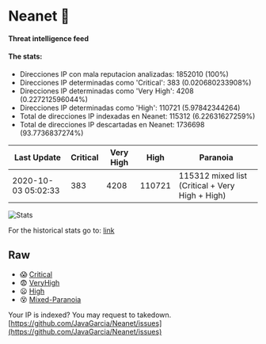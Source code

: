 # Neanet :hocho:
#### Threat intelligence feed
#### The stats:

- Direcciones IP con mala reputacion analizadas: 1852010 (100%)
- Direcciones IP determinadas como 'Critical':  383 (0.020680233908%)
- Direcciones IP determinadas como 'Very High':  4208 (0.227212596044%)
- Direcciones IP determinadas como 'High':  110721 (5.97842344264)
- Total de direcciones IP indexadas en Neanet:  115312 (6.22631627259%)
- Total de direcciones IP descartadas en Neanet:  1736698 (93.7736837274%)

| Last Update | Critical | Very High | High | Paranoia |
| --- | --- | --- | --- | --- |
| 2020-10-03 05:02:33 | 383 | 4208 | 110721 | 115312 mixed list (Critical + Very High + High)|

![Stats](https://docs.google.com/spreadsheets/d/e/2PACX-1vSnaNMIXVabIpDJjufMlzH7poXnshF3mgd8Is1g9ytUEzVsP5my4Trn8f-xkoLLQ38xpL3HtmUexLo6/pubchart?oid=501124687&format=image)

For the historical stats go to: [link](/stats.csv)
## Raw
- :scream: [Critical](https://raw.githubusercontent.com/JavaGarcia/Neanet/master/blacklists/neanet_critical.txt)
- :fearful: [VeryHigh](https://raw.githubusercontent.com/JavaGarcia/Neanet/master/blacklists/neanet_veryHigh.txtt)
- :frowning: [High](https://raw.githubusercontent.com/JavaGarcia/Neanet/master/blacklists/neanet_high.txt)
- :dizzy_face: [Mixed-Paranoia](https://raw.githubusercontent.com/JavaGarcia/Neanet/master/blacklists/neanet_all.txt)


Your IP is indexed? You may request to takedown. [https://github.com/JavaGarcia/Neanet/issues](https://github.com/JavaGarcia/Neanet/issues)




























































































































































































































































































































































































































































































































































































































































































































































































































































































































































































































































































































































































































